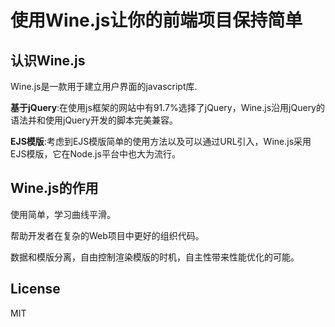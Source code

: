# 使用Wine.js让你的前端项目保持简单


## 认识Wine.js

Wine.js是一款用于建立用户界面的javascript库.

__基于jQuery__:在使用js框架的网站中有91.7%选择了jQuery，Wine.js沿用jQuery的语法并和使用jQuery开发的脚本完美兼容。

__EJS模版__:考虑到EJS模版简单的使用方法以及可以通过URL引入，Wine.js采用EJS模版，它在Node.js平台中也大为流行。

## Wine.js的作用

使用简单，学习曲线平滑。

帮助开发者在复杂的Web项目中更好的组织代码。

数据和模版分离，自由控制渲染模版的时机，自主性带来性能优化的可能。

## License

MIT
